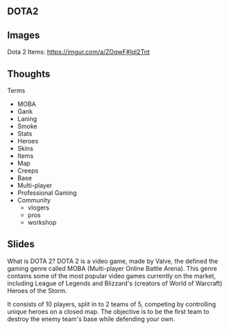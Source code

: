 DOTA2
---

Images
--

Dota 2 Items: https://imgur.com/a/ZOqwF#lqI2Tnt




Thoughts
--

Terms
- MOBA
- Gank
- Laning
- Smoke
- Stats
- Heroes
- Skins
- Items
- Map
- Creeps
- Base
- Multi-player
- Professional Gaming
- Community
    - vlogers
    - pros
    - workshop


Slides
---
What is DOTA 2?
DOTA 2 is a video game, made by Valve, the defined the gaming genre called MOBA (Multi-player Online Battle Arena). This genre contains some of the most popular video games currently on the market, including League of Legends and Blizzard's (creators of World of Warcraft) Heroes of the Storm.

It consists of 10 players, split in to 2 teams of 5, competing by controlling unique heroes on a closed map. The objective is to be the first team to destroy the enemy team's base while defending your own.

